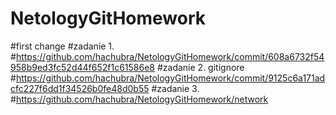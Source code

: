 # NetologyGitHomework
#first change
#zadanie 1. 
#https://github.com/hachubra/NetologyGitHomework/commit/608a6732f54958b9ed3fc52d44f652f1c61586e8
#zadanie 2. gitignore
#https://github.com/hachubra/NetologyGitHomework/commit/9125c6a171adcfc227f6dd1f34526b0fe48d0b55
#zadanie 3. 
#https://github.com/hachubra/NetologyGitHomework/network